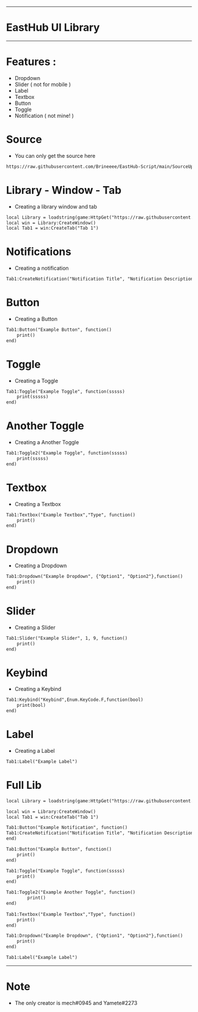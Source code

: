 -----
# EastHub UI Library
-----
# Features :

- Dropdown
- Slider (  not for mobile  )
- Label
- Textbox
- Button
- Toggle
- Notification (  not mine!  )

# Source

- You can only get the source here
```html
https://raw.githubusercontent.com/Brineeee/EastHub-Script/main/SourceUpdate.lua
```
# Library - Window - Tab

- Creating a library window and tab
```html
local Library = loadstring(game:HttpGet("https://raw.githubusercontent.com/Brineeee/EastHub-Script/main/SourceUpdate.lua"))() 
local win = Library:CreateWindow()
local Tab1 = win:CreateTab("Tab 1")
```

# Notifications

- Creating a notification
```html
Tab1:CreateNotification("Notification Title", "Notification Description", 10)
```

# Button

- Creating a Button
```html
Tab1:Button("Example Button", function()
	print()
end)
```

# Toggle 

- Creating a Toggle
```html
Tab1:Toggle("Example Toggle", function(sssss)
	print(sssss)
end)
```

# Another Toggle

- Creating a Another Toggle
```html
Tab1:Toggle2("Example Toggle", function(sssss)
	print(sssss)
end)
```

# Textbox

- Creating a Textbox
```html
Tab1:Textbox("Example Textbox","Type", function() 
    print() 
end) 
```

# Dropdown

- Creating a Dropdown
```html
Tab1:Dropdown("Example Dropdown", {"Option1", "Option2"},function()
    print() 
end) 
```
# Slider

- Creating a Slider 
```html
Tab1:Slider("Example Slider", 1, 9, function() 
    print() 
end) 
```

# Keybind

- Creating a Keybind
```html
Tab1:Keybind("Keybind",Enum.KeyCode.F,function(bool)
    print(bool)
end) 
```
# Label

- Creating a Label
```html
Tab1:Label("Example Label")
```

# Full Lib

```html
local Library = loadstring(game:HttpGet("https://raw.githubusercontent.com/Brineeee/EastHub-Script/main/SourceUpdate.lua"))()

local win = Library:CreateWindow()
local Tab1 = win:CreateTab("Tab 1")

Tab1:Button("Example Notification", function() 
Tab1:CreateNotification("Notification Title", "Notification Description", 10)
end) 

Tab1:Button("Example Button", function()
	print()
end)

Tab1:Toggle("Example Toggle", function(sssss)
	print()
end)

Tab1:Toggle2("Example Another Toggle", function() 
        print()
end)
 
Tab1:Textbox("Example Textbox","Type", function() 
    print() 
end) 

Tab1:Dropdown("Example Dropdown", {"Option1", "Option2"},function()
    print() 
end) 

Tab1:Label("Example Label")
```
-----
 # Note

- The only creator is mech#0945 and Yamete#2273 
